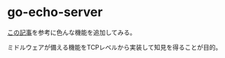 # go-echo-server

[この記事](https://qiita.com/kawasin73/items/3371d35166af733c2ce4)を参考に色んな機能を追加してみる。

ミドルウェアが備える機能をTCPレベルから実装して知見を得ることが目的。